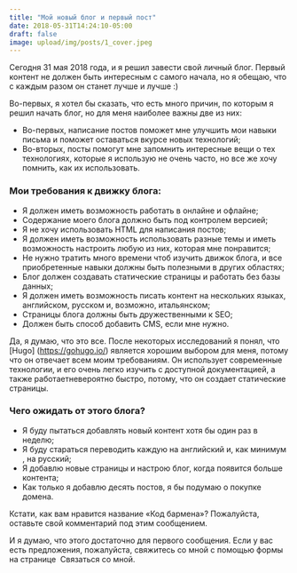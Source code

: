 ```yaml
---
title: "Мой новый блог и первый пост"
date: 2018-05-31T14:24:10-05:00
draft: false
image: upload/img/posts/1_cover.jpeg
---
```


Сегодня 31 мая 2018 года, и я решил завести свой личный блог. Первый контент не должен быть интересным с самого начала, но я обещаю, что с каждым разом он станет лучше и лучше :)

Во-первых, я хотел бы сказать, что есть много причин, по которым я решил начать блог, но для меня наиболее важны две из них:

- Во-первых, написание постов поможет мне улучшить мои навыки письма и поможет оставаться вкурсе новых технологий;
- Во-вторых, посты помогут мне запомнить интересные вещи о тех технологиях, которые я использую не очень часто, но все же хочу помнить, как их использовать.

### Мои требования к движку блога:

- Я должен иметь возможность работать в онлайне и офлайне;
- Содержание моего блога должно быть под контролем версией;
- Я не хочу использовать HTML для написания постов;
- Я должен иметь возможность использовать разные темы и иметь возможность настроить любую из них, которая мне понравится;
- Не нужно тратить много времени чтоб изучить движок блога, и все приобретенные навыки должны быть полезными в других областях;
- Блог должен создавать статические страницы и работать без базы данных;
- Я должен иметь возможность писать контент на нескольких языках, английском, русском и, возможно, итальянском;
- Страницы блога должны быть дружественными к SEO;
- Должен быть способ добавить CMS, если мне нужно.

Да, я думаю, что это все. После некоторых исследований я понял, что [Hugo] (https://gohugo.io/) является хорошим выбором для меня, потому что он отвечает всем моим требованиям. Он использует современные технологии, и его очень легко изучить с доступной документацией, а также работаетневероятно быстро, потому, что он создает статические страницы.


### Чего ожидать от этого блога?

- Я буду пытаться добавлять новый контент хотя бы один раз в неделю;
- Я буду стараться переводить каждую на английский и, как минимум , на русский;
- Я добавлю новые страницы и настрою блог, когда появится больше контента;
- Как только я добавлю десять постов, я бы подумаю о покупке домена.

Кстати, как вам нравится название «Код бармена»? Пожалуйста, оставьте свой комментарий под этим сообщением.

И я думаю, что этого достаточно для первого сообщения. Если у вас есть предложения, пожалуйста, свяжитесь со мной с помощью формы на странице  Связаться со мной.
